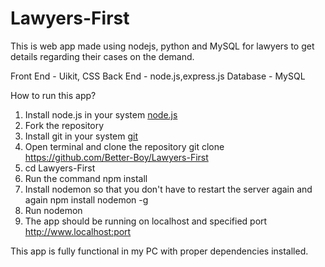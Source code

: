 # Lawyers-First

This is web app made using nodejs, python and MySQL for lawyers to get details regarding their cases on the demand.

Front End - Uikit, CSS
Back End - node.js,express.js
Database - MySQL

How to run this app?

1. Install node.js in your system  [node.js](https://nodejs.org/en/download/)
2. Fork the repository
3. Install git in your system [git](https://www.atlassian.com/git/tutorials/install-git)
4. Open terminal and clone the repository
    git clone https://github.com/Better-Boy/Lawyers-First
5. cd Lawyers-First
6. Run the command 
      npm install
7. Install nodemon so that you don't have to restart the server again and again
      npm install nodemon -g
8. Run
      nodemon
9. The app should be running on localhost and specified port
        http://www.localhost:port
        
 This app is fully functional in my PC with proper dependencies installed.
